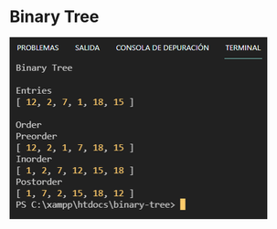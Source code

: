 # Binary Tree
![alt result](https://github.com/Gary-Yaral/Binary-Tree/blob/master/preview/binary_tree.png?raw=true)
